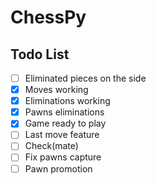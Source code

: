 # ChessPy

## Todo List

- [ ] Eliminated pieces on the side
- [x] Moves working
- [x] Eliminations working
- [x] Pawns eliminations
- [x] Game ready to play
- [ ] Last move feature
- [ ] Check(mate)
- [ ] Fix pawns capture
- [ ] Pawn promotion